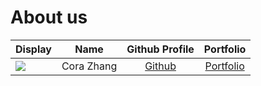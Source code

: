 # About us

Display |    Name    |              Github Profile               | Portfolio 
--------|:----------:|:-----------------------------------------:|:---------:
![](https://via.placeholder.com/100.png?text=Photo) | Cora Zhang | [Github](https://github.com/coraleaf0602) | [Portfolio](docs/team/corazhang.md)
